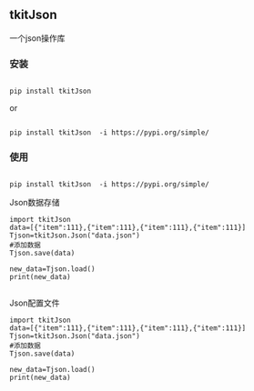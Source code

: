 ## tkitJson

一个json操作库

### 安装
```

pip install tkitJson
```
or
```

pip install tkitJson  -i https://pypi.org/simple/
```

### 使用


```

pip install tkitJson  -i https://pypi.org/simple/
```

Json数据存储

```
import tkitJson
data=[{"item":111},{"item":111},{"item":111},{"item":111}]
Tjson=tkitJson.Json("data.json")
#添加数据
Tjson.save(data)

new_data=Tjson.load()
print(new_data)


```
Json配置文件

```
import tkitJson
data=[{"item":111},{"item":111},{"item":111},{"item":111}]
Tjson=tkitJson.Json("data.json")
#添加数据
Tjson.save(data)

new_data=Tjson.load()
print(new_data)


```



